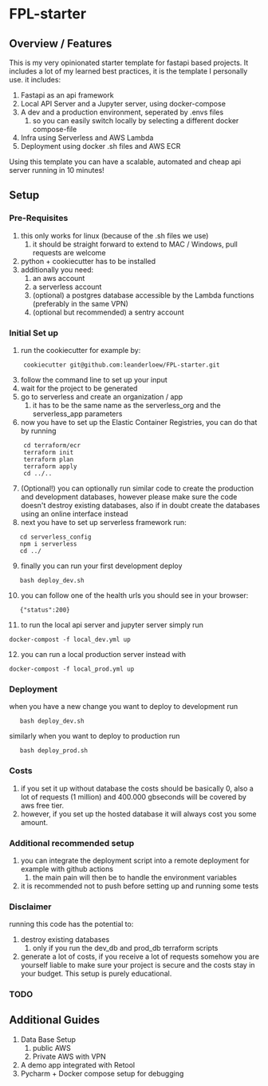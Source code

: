 # FPL-starter

## Overview / Features
This is my very opinionated starter template for fastapi based projects. It includes a lot of my
learned best practices, it is the template I personally use. it includes: 

1. Fastapi as an api framework 
2. Local API Server and a Jupyter server, using docker-compose
3. A dev and a production environment, seperated by .envs files 
   1. so you can easily switch locally by selecting a different docker compose-file
4. Infra using Serverless and AWS Lambda
5. Deployment using docker .sh files and AWS ECR 

Using this template you can have a scalable, automated and cheap api server running in 10 minutes! 

## Setup 
### Pre-Requisites
1. this only works for linux (because of the .sh files we use)
   1. it should be straight forward to extend to MAC / Windows, pull requests are welcome
2. python + cookiecutter has to be installed
3. additionally you need: 
   1. an aws account
   2. a serverless account
   3. (optional) a postgres database accessible by the Lambda functions (preferably in the same VPN)
   4. (optional but recommended) a sentry account
### Initial Set up
1. run the cookiecutter for example by:
```
    cookiecutter git@github.com:leanderloew/FPL-starter.git
```
3. follow the command line to set up your input
4. wait for the project to be generated
5. go to serverless and create an organization /  app 
   1. it has to be the same name as the serverless_org and the serverless_app parameters
6. now you have to set up the Elastic Container Registries, you can do that by running 
```
    cd terraform/ecr
    terraform init
    terraform plan
    terraform apply
    cd ../..
```
7. (Optional!) you can optionally run similar code to create the production and development databases, however please make sure
   the code doesn't destroy existing databases, also if in doubt create the databases using an online interface instead
8. next you have to set up serverless framework run: 
```
   cd serverless_config
   npm i serverless
   cd ../
```
9. finally you can run your first development deploy
```
   bash deploy_dev.sh
```
10. you can follow one of the health urls you should see in your browser:
```
   {"status":200}
```
11. to run the local api server and jupyter server simply run 
```
docker-compost -f local_dev.yml up 
```
12. you can run a local production server instead with 
```
docker-compost -f local_prod.yml up 
```

### Deployment
when you have a new change you want to deploy to development run 
```
   bash deploy_dev.sh
```
similarly when you want to deploy to production run 
```
   bash deploy_prod.sh
```
### Costs
1. if you set it up without database the costs should be basically 0, also a lot of requests (1 million) and 400.000 gbseconds will be covered by aws free tier. 
2. however, if you set up the hosted database it will always cost you some amount.
### Additional recommended setup
1. you can integrate the deployment script into a remote deployment for example with github actions
   1. the main pain will then be to handle the environment variables
2. it is recommended not to push before setting up and running some tests
### Disclaimer
running this code has the potential to: 
1. destroy existing databases
   1. only if you run the dev_db and prod_db terraform scripts
2. generate a lot of costs, if you receive a lot of requests somehow
you are yourself liable to make sure your project is secure and the costs stay in your budget. This setup is purely educational.

### TODO
## Additional Guides
1. Data Base Setup 
   1. public AWS
   2. Private AWS with VPN
2. A demo app integrated with Retool
3. Pycharm + Docker compose setup for debugging
